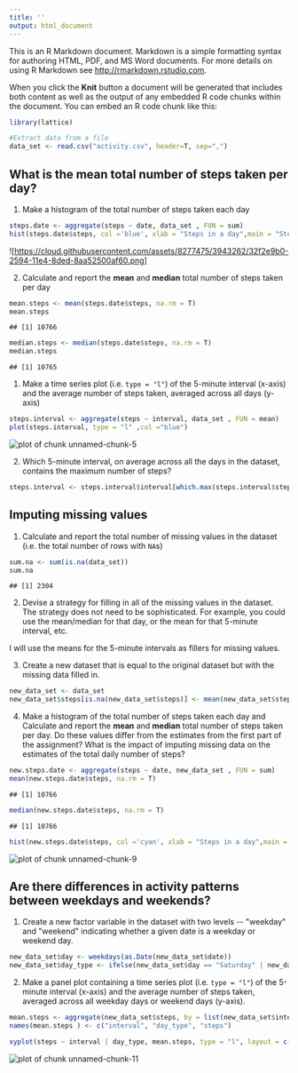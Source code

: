 ```yaml
---
title: ''
output: html_document
---
```


This is an R Markdown document. Markdown is a simple formatting syntax for authoring HTML, PDF, and MS Word documents. For more details on using R Markdown see <http://rmarkdown.rstudio.com>.

When you click the **Knit** button a document will be generated that includes both content as well as the output of any embedded R code chunks within the document. You can embed an R code chunk like this:

```r
library(lattice) 
```


```r
#Extract data from a file
data_set <- read.csv("activity.csv", header=T, sep=",")
```

## What is the mean total number of steps taken per day?

1. Make a histogram of the total number of steps taken each day


```r
steps.date <- aggregate(steps ~ date, data_set , FUN = sum)
hist(steps.date$steps, col ='blue', xlab = "Steps in a day",main = "Steps taken for given day",breaks = 20)
```

![https://cloud.githubusercontent.com/assets/8277475/3943262/32f2e9b0-2594-11e4-8ded-8aa52500af60.png]

2. Calculate and report the **mean** and **median** total number of
   steps taken per day


```r
mean.steps <- mean(steps.date$steps, na.rm = T)
mean.steps
```

```
## [1] 10766
```

```r
median.steps <- median(steps.date$steps, na.rm = T)
median.steps
```

```
## [1] 10765
```

1. Make a time series plot (i.e. `type = "l"`) of the 5-minute
   interval (x-axis) and the average number of steps taken, averaged
   across all days (y-axis)


```r
steps.interval <- aggregate(steps ~ interval, data_set , FUN = mean)
plot(steps.interval, type = "l" ,col ="blue")
```

![plot of chunk unnamed-chunk-5](figure/unnamed-chunk-5.png) 

2. Which 5-minute interval, on average across all the days in the
   dataset, contains the maximum number of steps?


```r
steps.interval <- steps.interval$interval[which.max(steps.interval$steps)]
```

## Imputing missing values

1. Calculate and report the total number of missing values in the
   dataset (i.e. the total number of rows with `NA`s)


```r
sum.na <- sum(is.na(data_set))
sum.na
```

```
## [1] 2304
```

2. Devise a strategy for filling in all of the missing values in the
   dataset. The strategy does not need to be sophisticated. For
   example, you could use the mean/median for that day, or the mean
   for that 5-minute interval, etc.

I will use the means for the 5-minute intervals as fillers for missing
values.

3. Create a new dataset that is equal to the original dataset but with
   the missing data filled in.


```r
new_data_set <- data_set
new_data_set$steps[is.na(new_data_set$steps)] <- mean(new_data_set$steps, na.rm = T)
```

4. Make a histogram of the total number of steps taken each day and
   Calculate and report the **mean** and **median** total number of
   steps taken per day. Do these values differ from the estimates from
   the first part of the assignment? What is the impact of imputing
   missing data on the estimates of the total daily number of steps?


```r
new.steps.date <- aggregate(steps ~ date, new_data_set , FUN = sum)
mean(new.steps.date$steps, na.rm = T)
```

```
## [1] 10766
```

```r
median(new.steps.date$steps, na.rm = T)
```

```
## [1] 10766
```

```r
hist(new.steps.date$steps, col ='cyan', xlab = "Steps in a day",main = "Steps taken for given day",breaks = 20)
```

![plot of chunk unnamed-chunk-9](figure/unnamed-chunk-9.png) 

## Are there differences in activity patterns between weekdays and weekends?

1. Create a new factor variable in the dataset with two levels --
   "weekday" and "weekend" indicating whether a given date is a
   weekday or weekend day.


```r
new_data_set$day <- weekdays(as.Date(new_data_set$date))
new_data_set$day_type <- ifelse(new_data_set$day == "Saturday" | new_data_set$day == "Sunday", "Weekend", "Weekday")
```

2. Make a panel plot containing a time series plot (i.e. `type = "l"`)
   of the 5-minute interval (x-axis) and the average number of steps
   taken, averaged across all weekday days or weekend days
   (y-axis).


```r
mean.steps <- aggregate(new_data_set$steps, by = list(new_data_set$interval, new_data_set$day_type), mean)
names(mean.steps ) <- c("interval", "day_type", "steps")

xyplot(steps ~ interval | day_type, mean.steps, type = "l", layout = c(1, 2), xlab = "Interval", ylab = "Number of steps")
```

![plot of chunk unnamed-chunk-11](figure/unnamed-chunk-11.png) 




